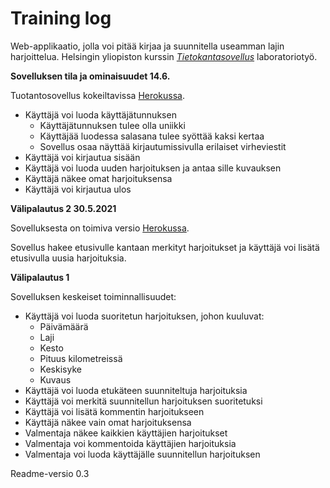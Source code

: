 # Training log

Web-applikaatio, jolla voi pitää kirjaa ja suunnitella useamman lajin harjoittelua. Helsingin yliopiston kurssin *[Tietokantasovellus](https://hy-tsoha.github.io/materiaali/pages/aikataulu.html)* laboratoriotyö.

**Sovelluksen tila ja ominaisuudet 14.6.**

Tuotantosovellus kokeiltavissa [Herokussa](https://tsoha-training-log.herokuapp.com/).

* Käyttäjä voi luoda käyttäjätunnuksen
  * Käyttäjätunnuksen tulee olla uniikki
  * Käyttäjää luodessa salasana tulee syöttää kaksi kertaa
  * Sovellus osaa näyttää kirjautumissivulla erilaiset virheviestit
* Käyttäjä voi kirjautua sisään
* Käyttäjä voi luoda uuden harjoituksen ja antaa sille kuvauksen
* Käyttäjä näkee omat harjoituksensa
* Käyttäjä voi kirjautua ulos

**Välipalautus 2 30.5.2021**

Sovelluksesta on toimiva versio [Herokussa](https://tsoha-training-log.herokuapp.com/).

Sovellus hakee etusivulle kantaan merkityt harjoitukset ja käyttäjä voi lisätä etusivulla uusia harjoituksia.

**Välipalautus 1**

Sovelluksen keskeiset toiminnallisuudet:

* Käyttäjä voi luoda suoritetun harjoituksen, johon kuuluvat:
  * Päivämäärä
  * Laji
  * Kesto
  * Pituus kilometreissä
  * Keskisyke
  * Kuvaus
* Käyttäjä voi luoda etukäteen suunniteltuja harjoituksia
* Käyttäjä voi merkitä suunnitellun harjoituksen suoritetuksi
* Käyttäjä voi lisätä kommentin harjoitukseen
* Käyttäjä näkee vain omat harjoituksensa
* Valmentaja näkee kaikkien käyttäjien harjoitukset
* Valmentaja voi kommentoida käyttäjien harjoituksia
* Valmentaja voi luoda käyttäjälle suunnitellun harjoituksen

Readme-versio 0.3
